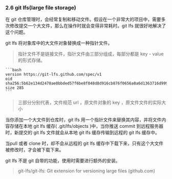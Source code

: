 ### 2.6 git lfs(large file storage)



在 git 仓库管理时，会经常复制和移动文件。假设在一个非常大的项目中，需要多次修改提交一个大文件，那么在操作时就会变得非常耗时。git lfs 就很好地解决了这个问题。

git lfs 将对象库中的大文件对象替换成一种指针文件。

> 指针文件不是链接文件，指针文件由三部分组成，每部分都是 key - value 的形式存储。

    ```bash
    version https://git-lfs.github.com/spec/v1
    oid sha256:5b62e134d2478ae0bbded57f6be8f048d8d916cb876f0656a8a6d1363716d999
    size 285
    ```
> 三部分分别代表，文件规范 url ，原文件对象的 key ，原文件文件的实际大小



当你添加一个大文件到仓库时，git lfs 用一个指针文件来替换其内容，并将文件内容存储在本地 git lfs 缓存( .git/lfs/objects )中，当你推送 commit 到远程服务器时，新提交的 git lfs 文件就会从本地 git lfs 缓存传输到远程的 git lfs 缓存中。

当pull 或者 clone 时，却不会从远程的 git lfs 缓存中下载下来，只有这个大文件被修改时，才会被下载下来。

git lfs 不是 git 自带的功能，使用时需要进行额外的安装。

>  git-lfs/git-lfs: Git extension for versioning large files (github.com)
